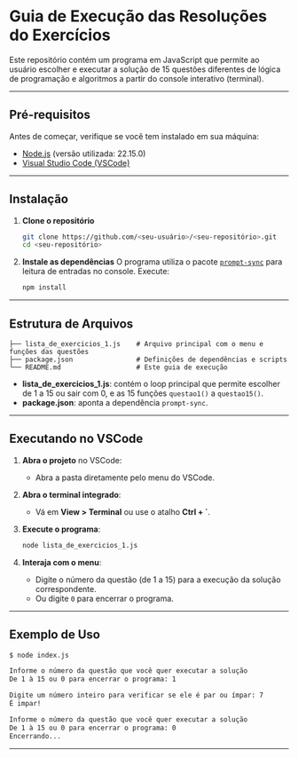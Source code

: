 # Guia de Execução das Resoluções do Exercícios

Este repositório contém um programa em JavaScript que permite ao usuário escolher e executar a solução de 15 questões diferentes de lógica de programação e algoritmos a partir do console interativo (terminal).

---

## Pré-requisitos

Antes de começar, verifique se você tem instalado em sua máquina:

* [Node.js](https://nodejs.org/) (versão utilizada: 22.15.0)
* [Visual Studio Code (VSCode)](https://code.visualstudio.com/)

---

## Instalação

1. **Clone o repositório**
   ```bash
   git clone https://github.com/<seu-usuário>/<seu-repositório>.git
   cd <seu-repositório>
   ```

2. **Instale as dependências**
   O programa utiliza o pacote [`prompt-sync`](https://www.npmjs.com/package/prompt-sync) para leitura de entradas no console. Execute:
   ```bash
   npm install
   ```

---

## Estrutura de Arquivos

```
├── lista_de_exercicios_1.js    # Arquivo principal com o menu e funções das questões
├── package.json                # Definições de dependências e scripts
└── README.md                   # Este guia de execução
```

* **lista_de_exercicios_1.js**: contém o loop principal que permite escolher de 1 a 15 ou sair com 0, e as 15 funções `questao1()` a `questao15()`.
* **package.json**: aponta a dependência `prompt-sync`.

---

## Executando no VSCode

1. **Abra o projeto** no VSCode:
   * Abra a pasta diretamente pelo menu do VSCode.

2. **Abra o terminal integrado**:
   * Vá em **View > Terminal** ou use o atalho **Ctrl + \`**.

3. **Execute o programa**:
   ```bash
   node lista_de_exercicios_1.js
   ```

4. **Interaja com o menu**:
   * Digite o número da questão (de 1 a 15) para a execução da solução correspondente.
   * Ou digite `0` para encerrar o programa.

---

## Exemplo de Uso

```bash
$ node index.js

Informe o número da questão que você quer executar a solução
De 1 à 15 ou 0 para encerrar o programa: 1

Digite um número inteiro para verificar se ele é par ou ímpar: 7
É impar!

Informe o número da questão que você quer executar a solução
De 1 à 15 ou 0 para encerrar o programa: 0
Encerrando...
```

---